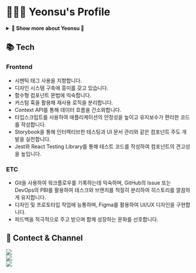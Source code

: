 # 👩🏻‍💻 Yeonsu's Profile

<details>
<summary><strong>🎊 Show  more about Yeonsu 🎊</strong></summary>
    
## 🎯 Experience
- Neurophet Web Frontend 개발 인턴 (2023.07 - 2023.12)
- Hanshin Univ. 모바일 웹 프로그래밍 강의 온라인 튜터 (2023.03 - 2023.06)
- Hanshin Univ. 웹 프로그래밍 강의 실습 조교 (2022.09 - 2022.12)
- 도서 <웹 개발자 로드맵> 베타 리딩 (2023.08)
- 도서 <Introduction to 파이썬> 검토 및 수정 (2021.01 - 2021.02)
- 도서 <HTML/CSS 입문 예제 중심> 검토 및 수정 (2020.10 - 2020.11)
- DKwash 제품 디자이너 (2021.03 -)

## 🏆 Awards

- Hanshin Univ. 제28회 컴퓨터공학부 소프트웨어 공모전 금상 (2022.10)
- Suwon Women's Univ. 제8회 캡스톤디자인 경진대회 융합캡스톤분야 금상 수상 (2021.12)
- 커뮤니케이션 디자인국제공모전 제7회 미래엔 교과서 표지디자인 부문 입선 (2021.09)
</details>

## 📚 Tech

### Frontend

- 시멘틱 태그 사용을 지향합니다.
- 디자인 시스템 구축에 흥미를 갖고 있습니다.
- 함수형 컴포넌트 문법에 익숙합니다.
- 커스텀 훅을 활용해 재사용 로직을 분리합니다.
- Context API를 통해 데이터 흐름을 간소화합니다.
- 타입스크립트를 사용하여 애플리케이션의 안정성을 높이고 유지보수가 편리한 코드를 작성합니다.
- Storybook을 통해 인터렉티브한 테스팅과 UI 문서 관리와 같은 컴포넌트 주도 개발을 실천합니다.
- Jest와 React Testing Library를 통해 테스트 코드를 작성하여 컴포넌트의 견고성을 높입니다.

### ETC

- Git을 사용하여 워크플로우를 기록하는데 익숙하며, GitHub의 Issue 또는 DevOps의 PBI를 활용하여 테스크와 브랜치를 적절히 분리하여 히스토리를 깔끔하게 유지합니다.
- 디자인 및 프로토타입 작업에 능통하며, Figma를 활용하여 UI/UX 디자인을 구현합니다.
- 피드백을 적극적으로 주고 받으며 함께 성장하는 문화를 선호합니다.

## 📩 Contect & Channel

<a href="mailto:baekyeonsu2000@gmail.com" target="_blank">
  <img src="https://img.shields.io/badge/Gmail-EA4335?style=flat-square&logo=Gmail&logoColor=white"/>
</a>    
<br/>
<a href="https://www.youtube.com/@log_the_summer" target="_blank">
  <img src="https://img.shields.io/badge/YouTube-FF0000?style=flat-square&logo=YouTube&logoColor=white"/>
</a>  
<br/>
<a href="https://yeonsu.hashnode.dev/" target="_blank">
  <img src="https://img.shields.io/badge/Hashnode-2962FF?style=flat-square&logo=Hashnode&logoColor=white"/>
</a>
